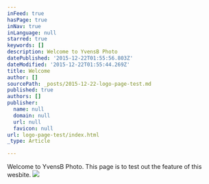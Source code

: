 ```yaml
---
inFeed: true
hasPage: true
inNav: true
inLanguage: null
starred: true
keywords: []
description: Welcome to YvensB Photo
datePublished: '2015-12-22T01:55:56.803Z'
dateModified: '2015-12-22T01:55:44.269Z'
title: Welcome
author: []
sourcePath: _posts/2015-12-22-logo-page-test.md
published: true
authors: []
publisher:
  name: null
  domain: null
  url: null
  favicon: null
url: logo-page-test/index.html
_type: Article

---
```

Welcome to YvensB Photo. This page is to test out the feature of this wesbite. ![](https://the-grid-user-content.s3-us-west-2.amazonaws.com/c6c229ac-553d-4342-8a83-44b2326b18e1.jpg)